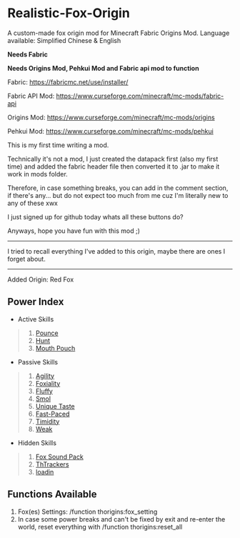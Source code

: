 # Realistic-Fox-Origin
A custom-made fox origin mod for Minecraft Fabric Origins Mod.
Language available: Simplified Chinese & English

**Needs Fabric**

**Needs Origins Mod, Pehkui Mod and Fabric api mod to function**

Fabric: https://fabricmc.net/use/installer/

Fabric API Mod: https://www.curseforge.com/minecraft/mc-mods/fabric-api

Origins Mod: https://www.curseforge.com/minecraft/mc-mods/origins

Pehkui Mod: https://www.curseforge.com/minecraft/mc-mods/pehkui

This is my first time writing a mod.

Technically it's not a mod, I just created the datapack first (also my first time) and added the fabric header file then converted it to .jar to make it work in mods folder.

Therefore, in case something breaks, you can add in the comment section, if there's any...
but do not expect too much from me cuz I'm literally new to any of these xwx

I just signed up for github today whats all these buttons do?

Anyways, hope you have fun with this mod ;)

---

I tried to recall everything I've added to this origin, maybe there are ones I forget about.

---

Added Origin:
Red Fox

## Power Index
* Active Skills
>1. [Pounce](https://github.com/ThDilos/Realistic-Fox-Origin/wiki/Active-Skills#pounce)
>2. [Hunt](https://github.com/ThDilos/Realistic-Fox-Origin/wiki/Active-Skills#Hunt)
>3. [Mouth Pouch](https://github.com/ThDilos/Realistic-Fox-Origin/wiki/Active-Skills#Mouth-Pouch)
* Passive Skills
>1. [Agility](https://github.com/ThDilos/Realistic-Fox-Origin/wiki/Passive-Skills#agility)
>2. [Foxiality](https://github.com/ThDilos/Realistic-Fox-Origin/wiki/Passive-Skills#foxiality)
>3. [Fluffy](https://github.com/ThDilos/Realistic-Fox-Origin/wiki/Passive-Skills#fluffy)
>4. [Smol](https://github.com/ThDilos/Realistic-Fox-Origin/wiki/Passive-Skills#smol)
>5. [Unique Taste](https://github.com/ThDilos/Realistic-Fox-Origin/wiki/Passive-Skills#unique-taste)
>6. [Fast-Paced](https://github.com/ThDilos/Realistic-Fox-Origin/wiki/Passive-Skills#fast-paced)
>7. [Timidity](https://github.com/ThDilos/Realistic-Fox-Origin/wiki/Passive-Skills#timidity)
>8. [Weak](https://github.com/ThDilos/Realistic-Fox-Origin/wiki/Passive-Skills#weak)
* Hidden Skills
>1. [Fox Sound Pack](https://github.com/ThDilos/Realistic-Fox-Origin/wiki/Hidden-Skills#fox-sound-pack)
>2. [ThTrackers](https://github.com/ThDilos/Realistic-Fox-Origin/wiki/Hidden-Skills#thtrackers)
>3. [loadin](https://github.com/ThDilos/Realistic-Fox-Origin/wiki/Hidden-Skills#loadin)



## Functions Available
1. Fox(es) Settings: /function thorigins:fox_setting
2. In case some power breaks and can't be fixed by exit and re-enter the world, reset everything with /function thorigins:reset_all
